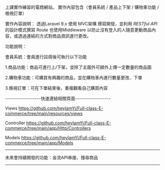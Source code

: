 上課實作練習的電商網站。
實作內容包含（會員系統 / 產品上下架 / 購物車功能 / 檢視訂單）

實作內容說明：
透過Laravel 9.x 使用 MVC架構 撰寫開發，並利用 *RESTful API* 的設計模式撰寫 Route
也使用Middleware 以防止沒有登入的人隨意更動商品內容，或透過連結的方式對商品資訊進行更改。


功能說明：

會員系統：會員進行註冊後可執行以下功能

1.商品功能：商品可進行上/下架，並除了主圖外可額外上傳一定數量的商品圖

2.購物車功能：可購買有興趣的商品，並在購物車內進行數量更改、下單

3.檢視訂單：可在下單結束後，重複觀看自己購買內容


------------------快速連結相關頁面------------------

Views 
https://github.com/heyIamYi/Full-class-E-commerce/tree/main/resources/views

Controller
https://github.com/heyIamYi/Full-class-E-commerce/tree/main/app/Http/Controllers

Models
https://github.com/heyIamYi/Full-class-E-commerce/tree/main/app/Models


------------------------------------

未來會持續開發的功能：金流API串接、搜尋商品

------------------------------------

